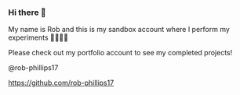 ### Hi there 👋

My name is Rob and this is my sandbox account where I perform my experiments 🧪👨‍🔬🔬

Please check out my portfolio account to see my completed projects!

@rob-phillips17

https://github.com/rob-phillips17

<!--
**romanee-conti/romanee-conti** is a ✨ _special_ ✨ repository because its `README.md` (this file) appears on your GitHub profile.

Here are some ideas to get you started:

- 🔭 I’m currently working on ...
- 🌱 I’m currently learning ...
- 👯 I’m looking to collaborate on ...
- 🤔 I’m looking for help with ...
- 💬 Ask me about ...
- 📫 How to reach me: ...
- 😄 Pronouns: ...
- ⚡ Fun fact: ...
-->
